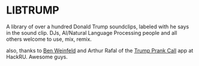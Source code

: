 # LIBTRUMP
A library of over a hundred Donald Trump soundclips, labeled with he says in the sound clip.
DJs, AI/Natural Language Processing people and all others welcome to use, mix, remix.

also, thanks to [Ben Weinfeld](https://github.com/sudonotpseudo) and Arthur Rafal of the [Trump Prank Call](https://github.com/sudonotpseudo/hackruix) app at HackRU. Awesome guys.
